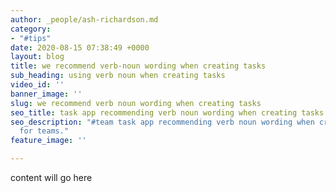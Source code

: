 ```yaml
---
author: _people/ash-richardson.md
category:
- "#tips"
date: 2020-08-15 07:38:49 +0000
layout: blog
title: we recommend verb-noun wording when creating tasks
sub_heading: using verb noun when creating tasks
video_id: ''
banner_image: ''
slug: we recommend verb noun wording when creating tasks
seo_title: task app recommending verb noun wording when creating tasks for teams
seo_description: "#team task app recommending verb noun wording when creating tasks
  for teams."
feature_image: ''

---
```

content will go here